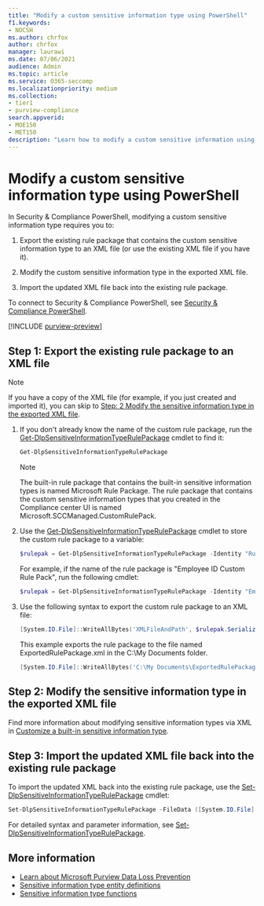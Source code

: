 ```yaml
---
title: "Modify a custom sensitive information type using PowerShell"
f1.keywords:
- NOCSH
ms.author: chrfox
author: chrfox
manager: laurawi
ms.date: 07/06/2021
audience: Admin
ms.topic: article
ms.service: O365-seccomp
ms.localizationpriority: medium
ms.collection:
- tier1
- purview-compliance
search.appverid:
- MOE150
- MET150
description: "Learn how to modify a custom sensitive information using PowerShell."
---
```


# Modify a custom sensitive information type using PowerShell

In Security & Compliance PowerShell, modifying a custom sensitive information type requires you to:

1. Export the existing rule package that contains the custom sensitive information type to an XML file (or use the existing XML file if you have it).

2. Modify the custom sensitive information type in the exported XML file.

3. Import the updated XML file back into the existing rule package.

To connect to Security & Compliance PowerShell, see [Security & Compliance PowerShell](/powershell/exchange/exchange-online-powershell).

[!INCLUDE [purview-preview](../includes/purview-preview.md)]

## Step 1: Export the existing rule package to an XML file

> [!NOTE]
> If you have a copy of the XML file (for example, if you just created and imported it), you can skip to [Step: 2 Modify the sensitive information type in the exported XML file](#step-2-modify-the-sensitive-information-type-in-the-exported-xml-file).

1. If you don't already know the name of the custom rule package, run the [Get-DlpSensitiveInformationTypeRulePackage](/powershell/module/exchange/get-dlpsensitiveinformationtype) cmdlet to find it:

   ```powershell
   Get-DlpSensitiveInformationTypeRulePackage
   ```

   > [!NOTE]
   > The built-in rule package that contains the built-in sensitive information types is named Microsoft Rule Package. The rule package that contains the custom sensitive information types that you created in the Compliance center UI is named Microsoft.SCCManaged.CustomRulePack.

2. Use the [Get-DlpSensitiveInformationTypeRulePackage](/powershell/module/exchange/get-dlpsensitiveinformationtyperulepackage) cmdlet to store the custom rule package to a variable:

   ```powershell
   $rulepak = Get-DlpSensitiveInformationTypeRulePackage -Identity "RulePackageName"
   ```

   For example, if the name of the rule package is "Employee ID Custom Rule Pack", run the following cmdlet:

   ```powershell
   $rulepak = Get-DlpSensitiveInformationTypeRulePackage -Identity "Employee ID Custom Rule Pack"
   ```

3. Use the following syntax to export the custom rule package to an XML file:

   ```powershell
   [System.IO.File]::WriteAllBytes('XMLFileAndPath', $rulepak.SerializedClassificationRuleCollection)
   ```

   This example exports the rule package to the file named ExportedRulePackage.xml in the C:\My Documents folder.

   ```powershell
   [System.IO.File]::WriteAllBytes('C:\My Documents\ExportedRulePackage.xml', $rulepak.SerializedClassificationRuleCollection)
   ```

## Step 2: Modify the sensitive information type in the exported XML file

Find more information about modifying sensitive information types via XML in [Customize a built-in sensitive information type](/compliance/customize-a-built-in-sensitive-information-type).

## Step 3: Import the updated XML file back into the existing rule package

To import the updated XML back into the existing rule package, use the [Set-DlpSensitiveInformationTypeRulePackage](/powershell/module/exchange/set-dlpsensitiveinformationtyperulepackage) cmdlet:

```powershell
Set-DlpSensitiveInformationTypeRulePackage -FileData ([System.IO.File]::ReadAllBytes('C:\My Documents\External Sensitive Info Type Rule Collection.xml'))
```

For detailed syntax and parameter information, see [Set-DlpSensitiveInformationTypeRulePackage](/powershell/module/exchange/set-dlpsensitiveinformationtyperulepackage).

## More information

- [Learn about Microsoft Purview Data Loss Prevention](dlp-learn-about-dlp.md)
- [Sensitive information type entity definitions](sensitive-information-type-entity-definitions.md)
- [Sensitive information type functions](sit-functions.md)
